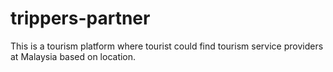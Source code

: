 # trippers-partner
This is a tourism platform where tourist could find tourism service providers at Malaysia based on location.

